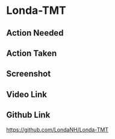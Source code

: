 # Londa-TMT

## Action Needed

## Action Taken


## Screenshot 


## Video Link

## Github Link
https://github.com/LondaNH/Londa-TMT
